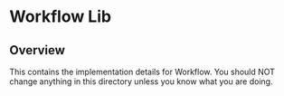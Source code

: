 # Workflow Lib

## Overview
This contains the implementation details for Workflow. You
should NOT change anything in this directory unless you
know what you are doing.
